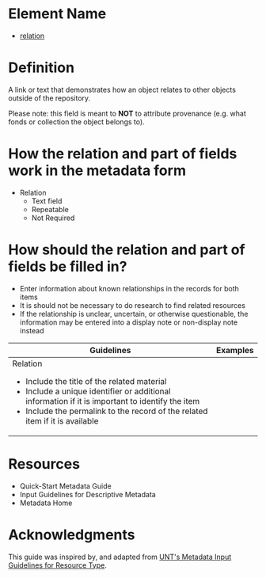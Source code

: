 # Element Name

* [relation](https://www.dublincore.org/specifications/dublin-core/dcmi-terms/#http://purl.org/dc/terms/relation)

# Definition

A link or text that demonstrates how an object relates to other objects outside of the repository.

Please note: this field is meant to **NOT** to attribute provenance (e.g. what fonds or collection the object belongs to). 

# How the relation and part of fields work in the metadata form

* Relation
  * Text field
  * Repeatable
  * Not Required

# How should the relation and part of fields be filled in?

* Enter information about known relationships in the records for both items
* It is should not be necessary to do research to find related resources
* If the relationship is unclear, uncertain, or otherwise questionable, the information may be entered into a display note or non-display note instead

| Guidelines | Examples |
| ---------- | -------- |
| Relation <ul><li>Include the title of the related material</li><li>Include a unique identifier or additional information if it is important to identify the item</li><li>Include the permalink to the record of the related item if it is available</li></ul> ||

# Resources

* Quick-Start Metadata Guide
* Input Guidelines for Descriptive Metadata
* Metadata Home

# Acknowledgments

This guide was inspired by, and adapted from [UNT's Metadata Input Guidelines for Resource Type](https://library.unt.edu/digital-projects-unit/metadata/fields/resource-type).
